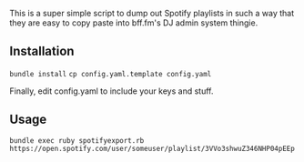 This is a super simple script to dump out Spotify playlists in such a way that they are easy to copy paste
into bff.fm's DJ admin system thingie.

## Installation

`bundle install`
`cp config.yaml.template config.yaml`

Finally, edit config.yaml to include your keys and stuff.

## Usage

`bundle exec ruby spotifyexport.rb https://open.spotify.com/user/someuser/playlist/3VVo3shwuZ346NHP04pEEp`